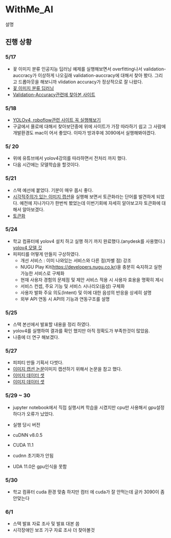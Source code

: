 # WithMe_AI

설명

## 진행 상황

### 5/17
- 꽃 이미지 분류 인공지능 딥러닝 예제를 실행해보면서 overfitting나서 validation-auccracy가 이상하게 나오길래 validation-auccracy에 대해서 찾아 봤다. 그리고 드롭아웃을 해보니까 vlidation accuracy가 정상적으로 잘 나왔다.
- [꽃 이미지 분류 딥러닝](https://www.tensorflow.org/tutorials/images/classification?hl=ko)
- [Validation-Accuracy관련에 찾아본 사이트](https://roy881020.tistory.com/entry/validation-accuracy-%EC%A0%80%ED%95%98trainingvalidationtest-dataset)

### 5/18
- [YOLOv4, roboflow관련 사이트 꼭 실행해보기](https://blog.roboflow.com/training-yolov4-on-a-custom-dataset/)
- 구글에서 욜로에 대해서 찾아보던중에 위에 사이트가 가장 따라하기 쉽고 그 사람에 개발환경도 mac이 어서 좋았다. 이따가 방과후에 3090에서 실행해봐야겠다.

### 5/ 20
- 위에 유튜브에서 yolov4강의를 따라하면서 전처리 까지 했다.
- 다음 시간에는 모델학습을 할것이다.

### 5/21
- 스택 예선에 붙었다. 기분이 매우 몹시 좋다.
- [시각적주의가 있는 이미지 캡션](https://www.tensorflow.org/tutorials/text/image_captioning?hl=ko#download_and_prepare_the_ms-coco_dataset)을 실행해 보면서 토큰화라는 단어를 발견하게 되었다. 예전에 지나가다가 한번씩 봤었는데 이번기회에 자세히 알아보고자 토큰화에 대해서 알아보겠다.
- [토큰화](https://wikidocs.net/21698)

### 5/24
- 학교 컴퓨터에 yolov4 설치 하고 실행 하기 까지 완료했다.(anydesk를 사용했다.) [yolov4 모델 깃](https://github.com/theAIGuysCode/yolov4-deepsort)
- 피피티를 어떻게 만들지 구상하였다.
  * 개선 서비스 :  이미 나와있는 서비스와 다른 점(차별 점)  강조
  * NUGU Play Kit(https://developers.nugu.co.kr)을 충분히 숙지하고 실현 가능한 서비스로 구체화
  * 현재 사용자 경험의 문제점 및 제안 서비스 적용 시 사용자 효용을 명확히 제시
  * 서비스 컨셉, 주요 기능 및 서비스 시나리오(음성) 구체화
  * 사용자 발화 주요 의도(Intent) 및 이에 대한 음성의 반응을 상세히 설명
  * 외부 API 연동 시 API의 기능과 연동구조를 설명
    
### 5/25
- 스택 본선에서 발표할 내용을 정리 하였다. 
- yolov4를 실행하여 결과를 확인 했지만 아직 정확도가 부족한것이 많았음.
- 나중에 더 연구 해보겠다.

### 5/27
- 피피티 만들 기획서 다썻다.
- [이미지 캡션 논문](https://arxiv.org/pdf/1502.03044.pdf)이미지 캡션하기 위해서 논문을 참고 했다. 
- [이미지 데이터 셋](http://images.cocodataset.org/annotations/annotations_trainval2014.zip)
- [이미지 데이터 셋](http://images.cocodataset.org/zips/train2014.zip)

### 5/29 ~ 30
- jupyter notebook에서 직접 실행시켜 학습을 시켰지만 cpu만 사용해서 gpu설정하다가 오류가 났었다.
- 실행 당시 버전
- cuDNN v8.0.5
- CUDA 11.1
- cudnn 초기화가 안됨


- UDA 11.0은 gpu인식을 못함

### 5/30
- 학교 컴퓨터 cuda 환경 맞춤 하지만 컴터 에 cuda가 잘 안먹는데 글카 3090이 좀 안맞는다

### 6/1
- 스택 발표 자료 조사 및 발표 대본 씀
- 시각장애인 보조 기구 자료 조사 더 찾아볼것
